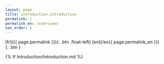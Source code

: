 ```yaml
---
layout: page
title: introduction.introduction
permalink: /
permalink_en: /overview/
nav_order: 1
---
```


[fr]({{ page.permalink }}){: .btn .float-left}  [en](/en{{ page.permalink_en }}){: .btn }


{% tf Introduction/Introduction.md %}